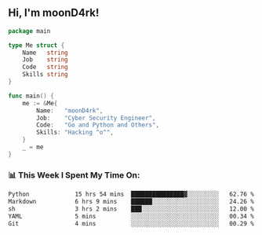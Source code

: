 <h2> Hi, I'm moonD4rk!</h2>

```go
package main

type Me struct {
	Name   string
	Job    string
	Code   string
	Skills string
}

func main() {
	me := &Me{
		Name:   "moonD4rk",
		Job:    "Cyber Security Engineer",
		Code:   "Go and Python and Others",
		Skills: "Hacking ^o^",
	}
	_ = me
}
```

<h3>📊 This Week I Spent My Time On:</h3>
<!-- <img align='right' src="https://github-readme-stats.vercel.app/api?username=moond4rk&show_icons=true&theme=radical", width="300" height="150"> -->

<!--START_SECTION:waka-->

```txt
Python             15 hrs 54 mins  ███████████████▓░░░░░░░░░   62.76 %
Markdown           6 hrs 9 mins    ██████░░░░░░░░░░░░░░░░░░░   24.26 %
sh                 3 hrs 2 mins    ███░░░░░░░░░░░░░░░░░░░░░░   12.00 %
YAML               5 mins          ░░░░░░░░░░░░░░░░░░░░░░░░░   00.34 %
Git                4 mins          ░░░░░░░░░░░░░░░░░░░░░░░░░   00.29 %
```

<!--END_SECTION:waka-->


